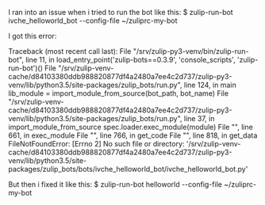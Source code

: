 I ran into an issue when i tried to run the bot like this:
    $ zulip-run-bot ivche_helloworld_bot --config-file ~/zuliprc-my-bot

I got this error:

Traceback (most recent call last):
  File "/srv/zulip-py3-venv/bin/zulip-run-bot", line 11, in <module>
    load_entry_point('zulip-bots==0.3.9', 'console_scripts', 'zulip-run-bot')()
  File "/srv/zulip-venv-cache/d84103380ddb988820877df4a2480a7ee4c2d737/zulip-py3-venv/lib/python3.5/site-packages/zulip_bots/run.py", line 124, in main
    lib_module = import_module_from_source(bot_path, bot_name)
  File "/srv/zulip-venv-cache/d84103380ddb988820877df4a2480a7ee4c2d737/zulip-py3-venv/lib/python3.5/site-packages/zulip_bots/run.py", line 37, in import_module_from_source
    spec.loader.exec_module(module)
  File "<frozen importlib._bootstrap_external>", line 661, in exec_module
  File "<frozen importlib._bootstrap_external>", line 766, in get_code
  File "<frozen importlib._bootstrap_external>", line 818, in get_data
FileNotFoundError: [Errno 2] No such file or directory: '/srv/zulip-venv-cache/d84103380ddb988820877df4a2480a7ee4c2d737/zulip-py3-venv/lib/python3.5/site-packages/zulip_bots/bots/ivche_helloworld_bot/ivche_helloworld_bot.py'



But then i fixed it like this:
    $ zulip-run-bot helloworld --config-file ~/zuliprc-my-bot


